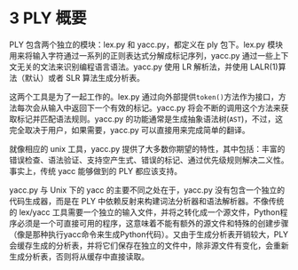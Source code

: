 # 3 PLY 概要

PLY 包含两个独立的模块：lex.py 和 yacc.py，都定义在 ply 包下。lex.py 模块用来将输入字符通过一系列的正则表达式分解成标记序列，yacc.py 通过一些上下文无关的文法来识别编程语言语法。yacc.py 使用 LR 解析法，并使用 LALR(1)算法（默认）或者 SLR 算法生成分析表。

这两个工具是为了一起工作的。lex.py 通过向外部提供`token()`方法作为接口，方法每次会从输入中返回下一个有效的标记。yacc.py 将会不断的调用这个方法来获取标记并匹配语法规则。yacc.py 的功能通常是生成抽象语法树(`AST`)，不过，这完全取决于用户，如果需要，yacc.py 可以直接用来完成简单的翻译。

就像相应的 unix 工具，yacc.py 提供了大多数你期望的特性，其中包括：丰富的错误检查、语法验证、支持空产生式、错误的标记、通过优先级规则解决二义性。事实上，传统 yacc 能够做到的 PLY 都应该支持。

yacc.py 与 Unix 下的 yacc 的主要不同之处在于，yacc.py 没有包含一个独立的代码生成器，而是在 PLY 中依赖反射来构建词法分析器和语法解析器。不像传统的 lex/yacc 工具需要一个独立的输入文件，并将之转化成一个源文件，Python程序必须是一个可直接可用的程序，这意味着不能有额外的源文件和特殊的创建步骤（像是那种执行yacc命令来生成Python代码）。又由于生成分析表开销较大，PLY会缓存生成的分析表，并将它们保存在独立的文件中，除非源文件有变化，会重新生成分析表，否则将从缓存中直接读取。
